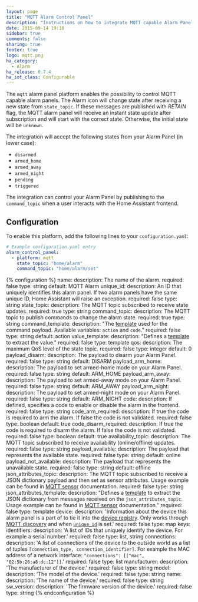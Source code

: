 ```yaml
---
layout: page
title: "MQTT Alarm Control Panel"
description: "Instructions on how to integrate MQTT capable Alarm Panels into Home Assistant."
date: 2015-09-14 19:10
sidebar: true
comments: false
sharing: true
footer: true
logo: mqtt.png
ha_category:
  - Alarm
ha_release: 0.7.4
ha_iot_class: Configurable
---
```


The `mqtt` alarm panel platform enables the possibility to control MQTT capable alarm panels. The Alarm icon will change state after receiving a new state from `state_topic`. If these messages are published with *RETAIN* flag, the MQTT alarm panel will receive an instant state update after subscription and will start with the correct state. Otherwise, the initial state will be `unknown`.

The integration will accept the following states from your Alarm Panel (in lower case):

- `disarmed`
- `armed_home`
- `armed_away`
- `armed_night`
- `pending`
- `triggered`

The integration can control your Alarm Panel by publishing to the `command_topic` when a user interacts with the Home Assistant frontend.

## Configuration

To enable this platform, add the following lines to your `configuration.yaml`:

```yaml
# Example configuration.yaml entry
alarm_control_panel:
  - platform: mqtt
    state_topic: "home/alarm"
    command_topic: "home/alarm/set"
```

{% configuration %}
name:
  description: The name of the alarm.
  required: false
  type: string
  default: MQTT Alarm
unique_id:
   description: An ID that uniquely identifies this alarm panel. If two alarm panels have the same unique ID, Home Assistant will raise an exception.
   required: false
   type: string
state_topic:
  description: The MQTT topic subscribed to receive state updates.
  required: true
  type: string
command_topic:
  description: The MQTT topic to publish commands to change the alarm state.
  required: true
  type: string
command_template:
  description: "The [template](/docs/configuration/templating/#processing-incoming-data) used for the command payload. Available variables: `action` and `code`."
  required: false
  type: string
  default: action
value_template:
  description: "Defines a [template](/docs/configuration/templating/#processing-incoming-data) to extract the value."
  required: false
  type: template
qos:
  description: The maximum QoS level of the state topic.
  required: false
  type: integer
  default: 0
payload_disarm:
  description: The payload to disarm your Alarm Panel.
  required: false
  type: string
  default: DISARM
payload_arm_home:
  description: The payload to set armed-home mode on your Alarm Panel.
  required: false
  type: string
  default: ARM_HOME
payload_arm_away:
  description: The payload to set armed-away mode on your Alarm Panel.
  required: false
  type: string
  default: ARM_AWAY
payload_arm_night:
  description: The payload to set armed-night mode on your Alarm Panel.
  required: false
  type: string
  default: ARM_NIGHT
code:
  description: If defined, specifies a code to enable or disable the alarm in the frontend.
  required: false
  type: string
code_arm_required:
  description: If true the code is required to arm the alarm. If false the code is not validated.
  required: false
  type: boolean
  default: true
code_disarm_required:
  description: If true the code is required to disarm the alarm. If false the code is not validated.
  required: false
  type: boolean
  default: true
availability_topic:
  description: The MQTT topic subscribed to receive availability (online/offline) updates.
  required: false
  type: string
payload_available:
  description: The payload that represents the available state.
  required: false
  type: string
  default: online
payload_not_available:
  description: The payload that represents the unavailable state.
  required: false
  type: string
  default: offline
json_attributes_topic:
  description: The MQTT topic subscribed to receive a JSON dictionary payload and then set as sensor attributes. Usage example can be found in [MQTT sensor](/components/sensor.mqtt/#json-attributes-topic-configuration) documentation.
  required: false
  type: string
json_attributes_template:
  description: "Defines a [template](/docs/configuration/templating/#processing-incoming-data) to extract the JSON dictionary from messages received on the `json_attributes_topic`. Usage example can be found in [MQTT sensor](/components/sensor.mqtt/#json-attributes-template-configuration) documentation."
  required: false
  type: template
device:
  description: 'Information about the device this alarm panel is a part of to tie it into the [device registry](https://developers.home-assistant.io/docs/en/device_registry_index.html). Only works through [MQTT discovery](/docs/mqtt/discovery/) and when [`unique_id`](#unique_id) is set.'
  required: false
  type: map
  keys:
    identifiers:
      description: 'A list of IDs that uniquely identify the device. For example a serial number.'
      required: false
      type: list, string
    connections:
      description: 'A list of connections of the device to the outside world as a list of tuples `[connection_type, connection_identifier]`. For example the MAC address of a network interface: `"connections": [["mac", "02:5b:26:a8:dc:12"]]`.'
      required: false
      type: list
    manufacturer:
      description: 'The manufacturer of the device.'
      required: false
      type: string
    model:
      description: 'The model of the device.'
      required: false
      type: string
    name:
      description: 'The name of the device.'
      required: false
      type: string
    sw_version:
      description: 'The firmware version of the device.'
      required: false
      type: string
{% endconfiguration %}
